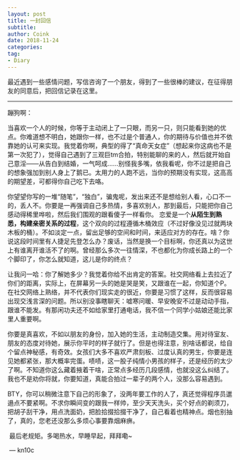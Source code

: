 ```yaml
---
layout: post
title: 一封回信
subtitle: 
author: Coink
date: 2018-11-24
categories:
tag:
- Diary
---
```


最近遇到一些感情问题，写信咨询了一个朋友，得到了一些很棒的建议，在征得朋友的同意后，把回信记录在这里。



---

蹦狗啊：



​	当喜欢一个人的时候，你等于主动闭上了一只眼，而另一只，则只能看到她的优点。你难道想不明白，她跟你一样，也不过是个普通人，你的期待与价值也并不依靠她的认可来实现。我觉着你啊，典型的得了“真命天女症”（想起来你这病也不是第一次犯了），觉得自己遇到了三观巨tm合拍，特别能聊的来的人，然后就开始自己意淫——从告白到结婚，一气呵成…...别怪我多嘴，依我看呢，你不过是把自己的想象强加到别人身上了鹅已。太用力的人跑不远，当你的预期没有实现，这高高的期望差，可都得你自己吃下去咯。



​	你望望你写的一堆“随笔”，“独白”，骗鬼呢，发出来还不是想给别人看，心口不一的，丢人不。你要是一再强调自己多热情，多喜欢别人，那到最后，只能把你自己感动得稀里哗啦，然后我们围观的跟看傻子一样看你。 恋爱是一个**从陌生到熟悉，构建亲密关系的过程**，这个双向的过程遵循木桶效应（不过好像没见过就两块木板的桶）。不如淡定一点，留出足够的空间和时间，来适应对方的存在。啥？你说这段时间里有人捷足先登怎么办？废话，当然是换一个目标啊，你还真以为这世上有谁离开谁活不了的啊。曾经那么多次一往情深，不也都化为你成长路上的一个个脚印了，你怎么就知道，这儿是你的终点？




​	让我问一哈：你了解她多少？我觉着你给不出肯定的答案。社交网络看上去拉近了你们的距离，实际上，在屏幕另一头的她是哭是笑，又跟谁在一起，你知道个P。在社交网络上熟络，并不代表你们现实走的很近，你要是习惯了这样，反而很容易出现交浅言深的问题。所以别没事瞎聊天：嘘寒问暖、早安晚安不过是动动手指，跟谁不能发。有那闲功夫还不如给家里打通电话，我不信一个同学小姑娘还能比家里人重要啊。



​	你要是真喜欢，不如以朋友的身份，加入她的生活，主动制造交集。用对待室友、朋友的态度对待她，展示你平时的样子就行了。但是也得注意，别啥话都说，给自个留点神秘感，有奇效。女孩们大多不喜欢严肃刻板、过度认真的男生，你要是连见她都紧张，那大概率完蛋。啧啧，这一股子纯情小男孩的样子，还是经历的太少了啊。不知道你这么藏着掖着干啥，正常点多经历几段感情，也就没这么纠结了。我也不是劝你将就，你要知道，真能合拍过一辈子的两个人，没那么容易遇到。



​	BTY，你可以稍微注意下自己的形象了，没两年要工作的人了，真还觉得程序员邋遢点不要紧啊。不求你瞬间变的跟我一样帅，至少天天洗头，买个好点的剃须刀，把胡子刮干净，用点洗面奶，把脸拾掇拾掇干净了，自己看着也精神点。烟也别抽了，真的，您老还没那么多烦心事要靠烟麻痹。



​	最后老规矩。多喝热水，早睡早起，拜拜嘞~





​																				— kn10c